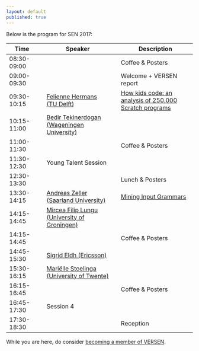 ```yaml
---
layout: default
published: true
---
```


Below is the program for SEN 2017:

| Time |       | Speaker |       | Description |
|----- |-------| ------  |-------| ---------- |
| 08:30-09:00 | | | | Coffee & Posters |
| 09:00-09:30 | | | | Welcome + VERSEN report |
| 09:30-10:15 | | [Felienne Hermans (TU Delft)](./hermans) | | [How kids code: an analysis of 250.000 Scratch programs](./hermans) |
| 10:15-11:00 | | [Bedir Tekinerdogan (Wageningen University)](./tekinerdogan) | | |
| 11:00-11:30 | | | | Coffee & Posters | 
| 11:30-12:30 | | Young Talent Session | | | 
| 12:30-13:30 | | | | Lunch & Posters |
| 13:30-14:15 | | [Andreas Zeller (Saarland University)](./zeller) | | [Mining Input Grammars](./zeller) | 
| 14:15-14:45 | | [Mircea Filip Lungu (University of Groningen)](./lungu) | | |
| 14:15-14:45 | | | | Coffee & Posters |
| 14:45-15:30 | | [Sigrid Eldh (Ericsson)](./eldh) | | |
| 15:30-16:15 | | [Mariëlle Stoelinga (University of Twente)](./stoelinga)	| | |
| 16:15-16:45 | | | | Coffee & Posters |
| 16:45-17:30 | | Session 4	| | |
| 17:30-18:30 | | |	| Reception |




While you are here, do consider [becoming a member of VERSEN](http://www.versen.nl/register).
